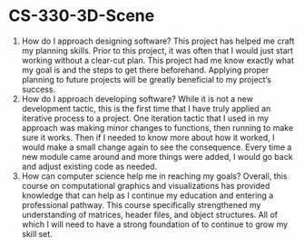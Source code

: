 # CS-330-3D-Scene

1.	How do I approach designing software?
This project has helped me craft my planning skills. Prior to this project, it was often that I would just start working without a clear-cut plan. This project had me know exactly what my goal is and the steps to get there beforehand. Applying proper planning to future projects will be greatly beneficial to my project’s success.
2.	How do I approach developing software?
While it is not a new development tactic, this is the first time that I have truly applied an iterative process to a project. One iteration tactic that I used in my approach was making minor changes to functions, then running to make sure it works. Then if I needed to know more about how it worked, I would make a small change again to see the consequence. Every time a new module came around and more things were added, I would go back and adjust existing code as needed. 
3.	How can computer science help me in reaching my goals?
Overall, this course on computational graphics and visualizations has provided knowledge that can help as I continue my education and entering a professional pathway. This course specifically strengthened my understanding of matrices, header files, and object structures. All of which I will need to have a strong foundation of to continue to grow my skill set.
